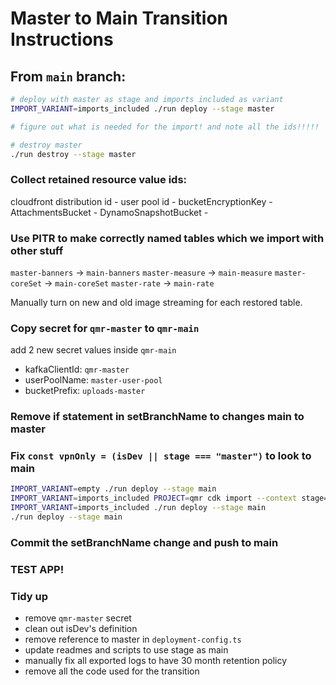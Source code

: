 # Master to Main Transition Instructions

## From `main` branch:

```sh
# deploy with master as stage and imports included as variant
IMPORT_VARIANT=imports_included ./run deploy --stage master

# figure out what is needed for the import! and note all the ids!!!!!

# destroy master
./run destroy --stage master
```

### Collect retained resource value ids:

cloudfront distribution id -
user pool id -
bucketEncryptionKey -
AttachmentsBucket -
DynamoSnapshotBucket -

### Use PITR to make correctly named tables which we import with other stuff

`master-banners` -> `main-banners`
`master-measure` -> `main-measure`
`master-coreSet` -> `main-coreSet`
`master-rate` -> `main-rate`

Manually turn on new and old image streaming for each restored table.

### Copy secret for `qmr-master` to `qmr-main`

add 2 new secret values inside `qmr-main`

- kafkaClientId: `qmr-master`
- userPoolName: `master-user-pool`
- bucketPrefix: `uploads-master`

### Remove if statement in setBranchName to changes main to master

### Fix `const vpnOnly = (isDev || stage === "master")` to look to main

```sh
IMPORT_VARIANT=empty ./run deploy --stage main
IMPORT_VARIANT=imports_included PROJECT=qmr cdk import --context stage=main --force
IMPORT_VARIANT=imports_included ./run deploy --stage main
./run deploy --stage main
```

### Commit the setBranchName change and push to main

### TEST APP!

### Tidy up

- remove `qmr-master` secret
- clean out isDev's definition
- remove reference to master in `deployment-config.ts`
- update readmes and scripts to use stage as main
- manually fix all exported logs to have 30 month retention policy
- remove all the code used for the transition
